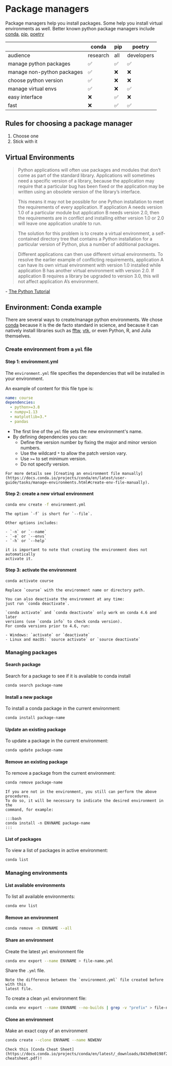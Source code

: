 # Package managers

Package managers help you install packages. Some help you install virtual environments
as well. Better known python package managers include
[conda](https://docs.conda.io/en/latest/), [pip](https://pip.pypa.io/en/stable/),
[poetry](https://python-poetry.org/)

|                           | conda    | pip | poetry     |
|---------------------------|----------|-----|------------|
|audience                   | research | all | developers |
|manage python packages     | ✅       | ✅  | ✅         |
|manage non-python packages | ✅       | ❌  | ❌         |
|choose python version      | ✅       | ❌  | ❌         |
|manage virtual envs        | ✅       | ❌  | ✅         |
|easy interface             | ❌       | ✅  | ❌         |
|fast                       | ❌       | ✅  | ✅         |

## Rules for choosing a package manager

1. Choose one
1. Stick with it

## Virtual Environments

> Python applications will often use packages and modules that don’t come as part of the standard library. Applications will sometimes need a specific version of a library, because the application may require that a particular bug has been fixed or the application may be written using an obsolete version of the library’s interface.

> This means it may not be possible for one Python installation to meet the requirements of every application. If application A needs version 1.0 of a particular module but application B needs version 2.0, then the requirements are in conflict and installing either version 1.0 or 2.0 will leave one application unable to run.

> The solution for this problem is to create a virtual environment, a self-contained directory tree that contains a Python installation for a particular version of Python, plus a number of additional packages.

> Different applications can then use different virtual environments. To resolve the earlier example of conflicting requirements, application A can have its own virtual environment with version 1.0 installed while application B has another virtual environment with version 2.0. If application B requires a library be upgraded to version 3.0, this will not affect application A’s environment.

\- [The Python Tutorial](https://docs.python.org/3/tutorial/venv.html#introduction)

## Environment: Conda example

There are several ways to create/manage python environments.
We chose [conda](https://docs.conda.io/en/latest/) because it is the de facto
standard in science, and because it can natively install libraries such as
[fftw](https://anaconda.org/conda-forge/fftw),
[vtk](https://anaconda.org/conda-forge/vtk), or even Python, R, and Julia
themselves.

### Create environment from a `yml` file

#### Step 1: environment.yml

The `environment.yml` file specifies the dependencies that will be installed in
your environment.

An example of content for this file type is:

```yaml
name: course
dependencies:
  - python>=3.8
  - numpy=1.13
  - matplotlib=3.*
  - pandas
```

* The first line of the `yml` file sets the new environment's name.
* By defining dependencies you can:
  * Define the version number by fixing the major and minor version numbers.
  * Use the wildcard `*` to allow the patch version vary.
  * Use `>=` to set minimum version.
  * Do not specify version.

```{seealso}
For more details see [Creating an environment file manually](https://docs.conda.io/projects/conda/en/latest/user-guide/tasks/manage-environments.html#create-env-file-manually).
```

#### Step 2: create a new virtual environment

```bash
conda env create -f environment.yml
```

```{tip}
The option `-f` is short for `--file`.

Other options includes:

- `-n` or `--name`
- `-e` or `--envs`
- `-h` or `--help`
```

```{warning}
it is important to note that creating the environment does not automatically
activate it.
```

#### Step 3: activate the environment

```bash
conda activate course
```

```{tip}
Replace `course` with the environment name or directory path.
```

```{note}
You can also deactivate the environment at any time: 
just run `conda deactivate`.
```

```{warning}
`conda activate` and `conda deactivate` only work on conda 4.6 and later
versions (use `conda info` to check conda version).
For conda versions prior to 4.6, run:

- Windows: `activate` or `deactivate`
- Linux and macOS: `source activate` or `source deactivate`

```

### Managing packages

#### Search package

Search for a package to see if it is available to
conda install

```bash
conda search package-name
```

#### Install a new package

To install a conda package in the current environment:

```bash
conda install package-name
```

#### Update an existing package

To update a package in the current environment:

```bash
conda update package-name
```

#### Remove an existing package

To remove a package from the current environment:

```bash
conda remove package-name
```

```{note}
If you are not in the environment, you still can perform the above procedures.
To do so, it will be necessary to indicate the desired environment in the 
command, for example:

:::bash
conda install -n ENVNAME package-name
:::

```

#### List of packages

To view a list of packages in active environment:

```bash
conda list
```

### Managing environments

#### List available environments

To list all available environments:

```bash
conda env list
```

#### Remove an environment

```bash
conda remove -n ENVNAME --all
```

#### Share an environment

Create the latest `yml` environment file

```bash
conda env export --name ENVNAME > file-name.yml
```

Share the `.yml` file.

```{tip}
Note the difference between the `environment.yml` file created before with this
latest file.
```

To create a clean `yml` environment file:

```bash
conda env export --name ENVNAME --no-builds | grep -v "prefix" > file-name.yml
```

#### Clone an environment

Make an exact copy of an environment

```bash
conda create --clone ENVNAME --name NEWENV
```

```{seealso}
Check this [Conda Cheat Sheet](https://docs.conda.io/projects/conda/en/latest/_downloads/843d9e0198f2a193a3484886fa28163c/conda-cheatsheet.pdf)!
```
